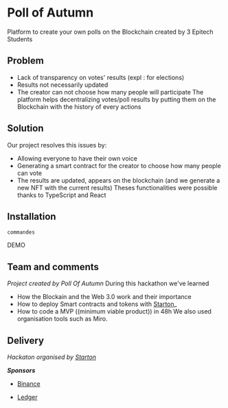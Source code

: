 # Poll of Autumn

Platform to create your own polls on the Blockchain created by 3 Epitech Students


## Problem
- Lack of transparency on votes' results (expl : for elections) 
- Results not necessarily updated
- The creator can not choose how many people will participate
The platform helps decentralizing votes/poll results by putting them on the Blockchain with the history of every actions 

## Solution
Our project resolves this issues by: 
- Allowing everyone to have their own voice
- Generating a smart contract for the creator to choose how many people can vote
- The results are updated, appears on the blockchain (and we generate a new NFT with the current results) 
Theses functionalities were possible thanks to TypeScript and React

## Installation
 ``commandes``

DEMO

## Team and comments
_Project created by Poll Of Autumn_
During this hackathon we've learned 
- How the Blockain and the Web 3.0 work and their importance
- How to deploy Smart contracts and tokens with [Starton](https://www.starton.io/)_
- How to code a MVP ((minimum viable product)) in 48h
We also used organisation tools such as Miro.

## Delivery



_Hackaton organised by [Starton](https://www.starton.io/)_

**_Sponsors_**
- [Binance](https://www.binance.com/fr) 

- [Ledger](https://www.ledger.com/) 

